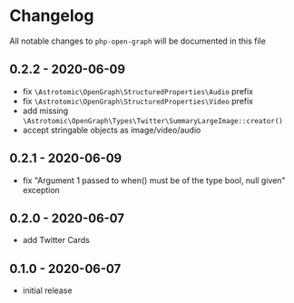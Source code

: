 # Changelog

All notable changes to `php-open-graph` will be documented in this file

## 0.2.2 - 2020-06-09

- fix `\Astrotomic\OpenGraph\StructuredProperties\Audio` prefix
- fix `\Astrotomic\OpenGraph\StructuredProperties\Video` prefix
- add missing `\Astrotomic\OpenGraph\Types\Twitter\SummaryLargeImage::creator()`
- accept stringable objects as image/video/audio

## 0.2.1 - 2020-06-09

- fix "Argument 1 passed to when() must be of the type bool, null given" exception

## 0.2.0 - 2020-06-07

- add Twitter Cards

## 0.1.0 - 2020-06-07

- initial release
